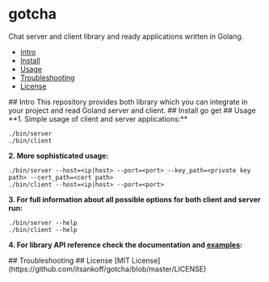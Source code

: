 # gotcha
Chat server and client library and ready applications written in Golang.
* [Intro](#intro)
* [Install](#install)
* [Usage](#usage)
* [Troubleshooting](#troubleshooting)
* [License](#license)

<a name="intro">
## Intro
This repository provides both library which you can integrate in your project and read Goland server and client.

<a name="install">
## Install
go get

<a name="usage">
## Usage
**1. Simple usage of client and server applications:**  

    ./bin/server
    ./bin/client

**2. More sophisticated usage:**  

    ./bin/server --host=<ip|host> --port=<port> --key_path=<private key path> --cert_path=<cert path>
    ./bin/client --host=<ip|host> --port=<port>

**3. For full information about all possible options for both client and server run:**  

    ./bin/server --help
    ./bin/client --help

**4. For library API reference check the documentation and [examples](https://github.com/itsankoff/gotcha/blob/master/examples/):**

<a name="troubleshooting">
## Troubleshooting

<a name="license">
## License
[MIT License](https://github.com/itsankoff/gotcha/blob/master/LICENSE)
